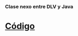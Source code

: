 ### Clase nexo entre DLV y Java
<a href ="https://mauaraujo.github.io/DiscreteLearning/Dlearning"><h1> Código</h1></br> </a>
